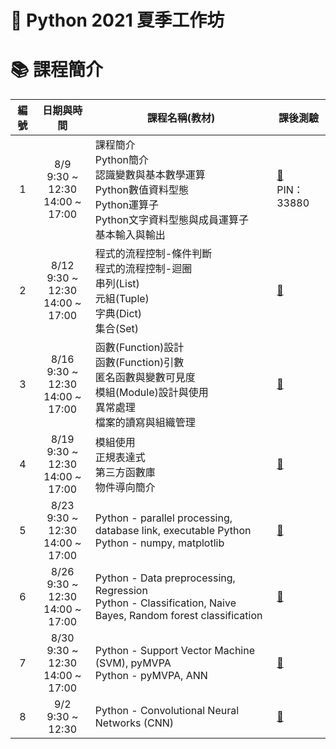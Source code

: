 # :snake: Python 2021 夏季工作坊

# :books: 課程簡介
|編號|日期與時間|課程名稱(教材)|課後測驗|
|:--:|:----:|----|--|
|1|8/9<br>9:30 ~ 12:30<br>14:00 ~ 17:00|課程簡介<br>Python簡介<br>認識變數與基本數學運算<br>Python數值資料型態<br>Python運算子<br>Python文字資料型態與成員運算子<br>基本輸入與輸出|[:page_with_curl:](https://connect.idoceo.net/)<br>PIN：33880|
|2|8/12<br>9:30 ~ 12:30<br>14:00 ~ 17:00|程式的流程控制-條件判斷<br>程式的流程控制-迴圈<br>串列(List)<br>元組(Tuple)<br>字典(Dict)<br>集合(Set)|[:page_with_curl:](https://connect.idoceo.net/)|
|3|8/16<br>9:30 ~ 12:30<br>14:00 ~ 17:00|函數(Function)設計<br>函數(Function)引數<br>匿名函數與變數可見度<br>模組(Module)設計與使用<br>異常處理<br>檔案的讀寫與組織管理|[:page_with_curl:](https://connect.idoceo.net/)|
|4|8/19<br>9:30 ~ 12:30<br>14:00 ~ 17:00|模組使用<br>正規表達式<br>第三方函數庫<br>物件導向簡介|[:page_with_curl:](https://connect.idoceo.net/)|
|5|8/23<br>9:30 ~ 12:30<br>14:00 ~ 17:00|Python - parallel processing, database link, executable Python<br>Python - numpy, matplotlib|[:page_with_curl:](https://connect.idoceo.net/)|
|6|8/26<br>9:30 ~ 12:30<br>14:00 ~ 17:00|Python - Data preprocessing, Regression<br>Python - Classification, Naive Bayes, Random forest classification|[:page_with_curl:](https://connect.idoceo.net/)|
|7|8/30<br>9:30 ~ 12:30<br>14:00 ~ 17:00|Python - Support Vector Machine (SVM), pyMVPA<br>Python - pyMVPA, ANN|[:page_with_curl:](https://connect.idoceo.net/)|
|8|9/2<br>9:30 ~ 12:30|Python - Convolutional Neural Networks (CNN)|[:page_with_curl:](https://connect.idoceo.net/)|